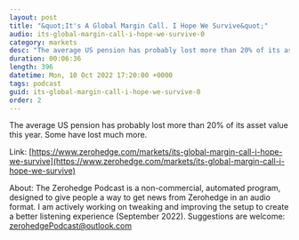 ```yaml
---
layout: post
title: "&quot;It's A Global Margin Call. I Hope We Survive&quot;"
audio: its-global-margin-call-i-hope-we-survive-0
category: markets
desc: "The average US pension has probably lost more than 20% of its asset value this year. Some have lost much more."
duration: 00:06:36
length: 396
datetime: Mon, 10 Oct 2022 17:20:00 +0000
tags: podcast
guid: its-global-margin-call-i-hope-we-survive-0
order: 2
---
```

The average US pension has probably lost more than 20% of its asset value this year. Some have lost much more.

Link: [https://www.zerohedge.com/markets/its-global-margin-call-i-hope-we-survive](https://www.zerohedge.com/markets/its-global-margin-call-i-hope-we-survive)

About: The Zerohedge Podcast is a non-commercial, automated program, designed to give people a way to get news from Zerohedge in an audio format.  I am actively working on tweaking and improving the setup to create a better listening experience (September 2022).  Suggestions are welcome: [zerohedgePodcast@outlook.com](mailto:zerohedgePodcast@outlook.com)